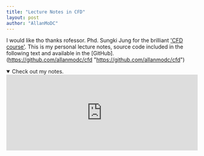 ```yaml
---
title: "Lecture Notes in CFD"
layout: post
author: "AllanMoDC"
---
```

I would like tho thanks rofessor. Phd. Sungki Jung for the brilliant ['CFD course'](https://sites.google.com/site/aaerolab/lecture/cfd-postgraduate?authuser=0 "CFD postgraduate").
This is my personal lecture notes, source code included in the following text and available in the [GitHub].(https://github.com/allanmodc/cfd "https://github.com/allanmodc/cfd")

<details open>
<summary>Check out my notes.</summary>
<iframe src="https://allanmodc.github.io/cfd" 
        onload='javascript:(function(o){o.style.height=o.contentWindow.document.body.scrollHeight+"px";}(this));' 
        style="height:200px;
               width:100%;
               border:none;
               overflow:hidden;"
        scrolling="yes">
</iframe>
</details close>
